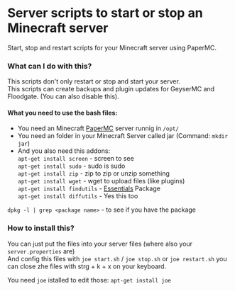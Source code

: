 # Server scripts to start or stop an Minecraft server
Start, stop and restart scripts for your Minecraft server using PaperMC.
  
### What can I do with this?
This scripts don't only restart or stop and start your server.  
This scripts can create backups and plugin updates for GeyserMC and Floodgate. (You can also disable this).
#### What you need to use the bash files:
- You need an Minecraft [PaperMC](https://papermc.io) server runnig in `/opt/`
- You need an folder in your Minecraft Server called jar (Command: `mkdir jar`)
- And you also need this addons:  
`apt-get install screen` - screen to see  
`apt-get install sudo` - sudo is sudo  
`apt-get install zip` - zip to zip or unzip something  
`apt-get install wget` - wget to upload files (like plugins)  
`apt-get install findutils` - [Essentials](https://wiki.ubuntuusers.de/xargs/) Package  
`apt-get install diffutils` - Yes this too  
  
`dpkg -l | grep <package name>` - to see if you have the package  

### How to install this?
You can just put the files into your server files (where also your `server.properties` are)  
And config this files with `joe start.sh` / `joe stop.sh` or `joe restart.sh` you can close zhe files with strg + k + x on your keyboard.  
  
You need `joe` istalled to edit those: `apt-get install joe` 
